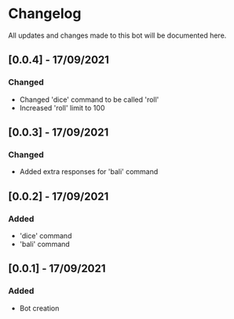 # Changelog
All updates and changes made to this bot will be documented here.

## [0.0.4] - 17/09/2021
### Changed
- Changed 'dice' command to be called 'roll'
- Increased 'roll' limit to 100

## [0.0.3] - 17/09/2021
### Changed
- Added extra responses for 'bali' command

## [0.0.2] - 17/09/2021
### Added
- 'dice' command
- 'bali' command

## [0.0.1] - 17/09/2021
### Added
- Bot creation